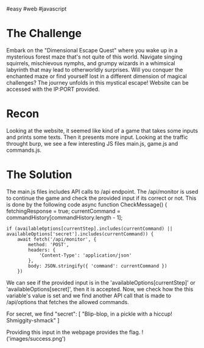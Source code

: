 #easy #web #javascript

# The Challenge
Embark on the "Dimensional Escape Quest" where you wake up in a mysterious forest maze that's not quite of this world. Navigate singing squirrels, mischievous nymphs, and grumpy wizards in a whimsical labyrinth that may lead to otherworldly surprises. Will you conquer the enchanted maze or find yourself lost in a different dimension of magical challenges? The journey unfolds in this mystical escape!
Website can be accessed with the IP:PORT provided.

# Recon
Looking at the website, it seemed like kind of a game that takes some inputs and prints some texts. Then it presents more input. Looking at the traffic throught burp, we see a few interesting JS files main.js, game.js and commands.js.

# The Solution
The main.js files includes API calls to /api endpoint. The /api/monitor is used to continue the game and check the provided input if its correct or not. This is done by the following code
async function CheckMessage() {
    fetchingResponse = true;
    currentCommand = commandHistory[commandHistory.length - 1];

    if (availableOptions[currentStep].includes(currentCommand) || availableOptions['secret'].includes(currentCommand)) {
        await fetch('/api/monitor', {
            method: 'POST',
            headers: {
                'Content-Type': 'application/json'
            },
            body: JSON.stringify({ 'command': currentCommand })
        })

We can see if the provided input is in the 'availableOptions[currentStep]' or 'availableOptions[secret]', then it is accepted. 
Now, we check how the this variable's value is set and we find another API call that is made to /api/options that fetches the allowed commands.

For secret, we find
   "secret": [
      "Blip-blop, in a pickle with a hiccup! Shmiggity-shmack"
    ]

Providing this input in the webpage provides the flag.
!('images/success.png')